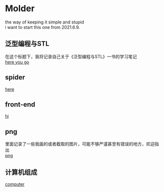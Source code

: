 # Molder
the way of keeping it simple and stupid  
i want to start this one from 2021.6.9.  
## 泛型编程与STL  
在这个标题下，我将记录自己关于《泛型编程与STL》一书的学习笔记  
[here you go](https://github.com/heeler-deer/Molder/tree/main/stl)
## spider
[here](https://github.com/heeler-deer/Molder/tree/main/spider)
## front-end
[hi](https://github.com/heeler-deer/Molder/tree/main/front-end)
## png
里面记录了一些我画的或者截取的图片，可能不够严谨甚至有错误的地方，欢迎指出  
[png](https://github.com/heeler-deer/Molder/tree/main/png)
## 计算机组成
[computer](https://github.com/heeler-deer/Molder/tree/main/Principles%20of%20computer%20composition)
